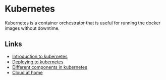 # Kubernetes
Kubernetes is a container orchestrator that is useful for running the docker images without downtime.
 
## Links
* [Introduction to kubernetes](https://kubernetes.io/docs/concepts/overview/what-is-kubernetes/)
* [Deploying to kubernetes](https://kubernetes.io/docs/concepts/workloads/controllers/deployment/)
* [Different components in kubernetes](https://kubernetes.io/docs/concepts/overview/components/)
* [Cloud at home](https://cmacr.ae/post/2020-08-10-cloud-like-infra-at-home-part-1/)


